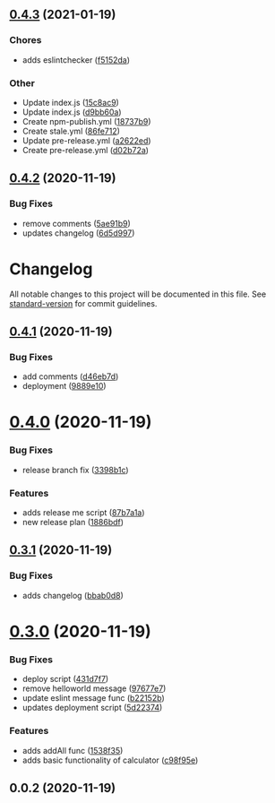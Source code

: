 ## [0.4.3](https://github.com/azimqordoba/github-hooks-trial/compare/v0.4.2...v0.4.3) (2021-01-19)

### Chores

- adds eslintchecker ([f5152da](https://github.com/azimqordoba/github-hooks-trial/commit/f5152da3669f9ff760bc81fe81b12b55bff48490))

### Other

- Update index.js ([15c8ac9](https://github.com/azimqordoba/github-hooks-trial/commit/15c8ac90725b071f80ef4220013c77119c8aad6f))
- Update index.js ([d9bb60a](https://github.com/azimqordoba/github-hooks-trial/commit/d9bb60aef8fcb4808b26cc6d1bf4edba6fae0ca1))
- Create npm-publish.yml ([18737b9](https://github.com/azimqordoba/github-hooks-trial/commit/18737b9e9fbe683420c99dcf1caab6161903f8b3))
- Create stale.yml ([86fe712](https://github.com/azimqordoba/github-hooks-trial/commit/86fe712b96dd8a35603676a2d32de1ab6c4027bc))
- Update pre-release.yml ([a2622ed](https://github.com/azimqordoba/github-hooks-trial/commit/a2622ed446c125f2adbb8569c69bbcd56edb4d03))
- Create pre-release.yml ([d02b72a](https://github.com/azimqordoba/github-hooks-trial/commit/d02b72aa3304dea3cddb7b4d9c8fe6d90f864b6c))

## [0.4.2](https://github.com/azimqordoba/github-hooks-trial/compare/v0.4.1...v0.4.2) (2020-11-19)

### Bug Fixes

- remove comments ([5ae91b9](https://github.com/azimqordoba/github-hooks-trial/commit/5ae91b9ad11d5991e2dc2136d0caeae712dd22ea))
- updates changelog ([6d5d997](https://github.com/azimqordoba/github-hooks-trial/commit/6d5d99727e59f53208e9f143cdda147bc3dd5339))

# Changelog

All notable changes to this project will be documented in this file. See [standard-version](https://github.com/conventional-changelog/standard-version) for commit guidelines.

## [0.4.1](https://github.com/azimqordoba/github-hooks-trial/compare/v0.4.0...v0.4.1) (2020-11-19)

### Bug Fixes

- add comments ([d46eb7d](https://github.com/azimqordoba/github-hooks-trial/commit/d46eb7d0e37d3e1c3421af4a508385392df3b66c))
- deployment ([9889e10](https://github.com/azimqordoba/github-hooks-trial/commit/9889e10bf76dc0fdfe241dfda890859b61168c46))

# [0.4.0](https://github.com/azimqordoba/github-hooks-trial/compare/v0.3.1...v0.4.0) (2020-11-19)

### Bug Fixes

- release branch fix ([3398b1c](https://github.com/azimqordoba/github-hooks-trial/commit/3398b1ce4057b6cc11b62a3e14d3a20f2d04bf07))

### Features

- adds release me script ([87b7a1a](https://github.com/azimqordoba/github-hooks-trial/commit/87b7a1a41edd23ab87700059d7935a0a20cf7754))
- new release plan ([1886bdf](https://github.com/azimqordoba/github-hooks-trial/commit/1886bdf8bd5310ce2e5b9590385992b2ad5f7f86))

## [0.3.1](https://github.com/azimqordoba/github-hooks-trial/compare/v0.3.0...v0.3.1) (2020-11-19)

### Bug Fixes

- adds changelog ([bbab0d8](https://github.com/azimqordoba/github-hooks-trial/commit/bbab0d86b94b1cdc1f2ff9944b8124afa3dd981f))

# [0.3.0](https://github.com/azimqordoba/github-hooks-trial/compare/v0.0.2...v0.3.0) (2020-11-19)

### Bug Fixes

- deploy script ([431d7f7](https://github.com/azimqordoba/github-hooks-trial/commit/431d7f7512a192002a01eefff285ae3669ff7a2b))
- remove helloworld message ([97677e7](https://github.com/azimqordoba/github-hooks-trial/commit/97677e7397756651ca01550b073a631fe9fbe26d))
- update eslint message func ([b22152b](https://github.com/azimqordoba/github-hooks-trial/commit/b22152b26b47601b4e55ed250fb8a39c13b08b7f))
- updates deployment script ([5d22374](https://github.com/azimqordoba/github-hooks-trial/commit/5d22374d9c9169b7ef060eb7bfe0efef3614be24))

### Features

- adds addAll func ([1538f35](https://github.com/azimqordoba/github-hooks-trial/commit/1538f35222feece665285c769452e3f3c780cc1b))
- adds basic functionality of calculator ([c98f95e](https://github.com/azimqordoba/github-hooks-trial/commit/c98f95e8601916c34d541b3a548426336c5de481))

## 0.0.2 (2020-11-19)
